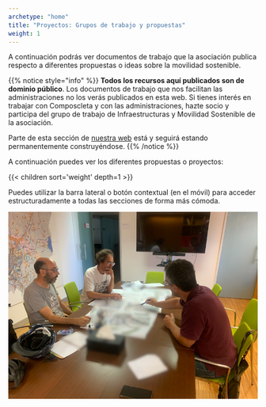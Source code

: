 ```yaml
---
archetype: "home"
title: "Proyectos: Grupos de trabajo y propuestas"
weight: 1
---
```


A continuación podrás ver documentos de trabajo que la asociación publica respecto a diferentes propuestas o ideas sobre la movilidad sostenible.

{{% notice style="info" %}}
  **Todos los recursos aquí publicados son de dominio público**. Los documentos de trabajo que nos facilitan las administraciones no los verás publicados en esta web. Si tienes interés en trabajar con Composcleta y con las administraciones, hazte socio y participa del grupo de trabajo de Infraestructuras y Movilidad Sostenible de la asociación.

  Parte de esta sección de [nuestra web](www.composcleta.org) está y seguirá estando permanentemente construyéndose.
{{% /notice %}}

A continuación puedes ver los diferentes propuestas o proyectos:

{{< children sort='weight' depth=1 >}}

Puedes utilizar la barra lateral o botón contextual (en el móvil) para acceder estructuradamente a todas las secciones de forma más cómoda.

![Imagen de una reunión de trabajo con Obras do Concello de Santiago](img/reunion_obras_concello.png)
